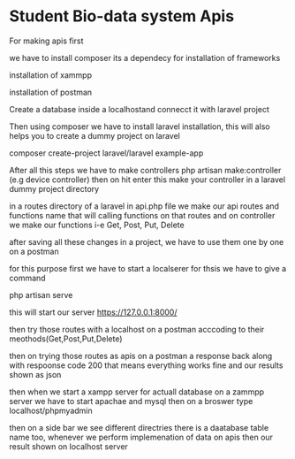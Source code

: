 # Student Bio-data system Apis

For making apis first 

we have to install composer its a dependecy for installation of frameworks

installation of xammpp

installation of postman

Create a database inside a localhostand connecct it with laravel project

Then using composer we have to install laravel installation, this will also helps you to create a dummy project on laravel

composer create-project laravel/laravel example-app

After all this steps we have to make controllers php artisan make:controller (e.g device controller) then on hit enter this make your controller in a laravel dummy project directory

in a routes directory of a laravel in api.php file we make our api routes and functions name that will calling functions on that routes and on controller we make our functions 
i-e Get, Post, Put, Delete

after saving all these changes in a project, we have to use them one by one on a postman

for this purpose first we have to start a localserer for thsis we have to give a command

php artisan serve

this will start our server https://127.0.0.1:8000/

then try those routes with a localhost on a postman acccoding to their meothods(Get,Post,Put,Delete)

then on trying those routes as apis on a postman a response back along with respoonse code 200  that means everything works fine and our results shown as json

then when we start a xampp server for actuall database on a zammpp server we have to start apachae and mysql then on a broswer type localhost/phpmyadmin

then on a side bar we see different directries there is a daatabase table name too, whenever we perform implemenation of data on apis then our result shown on localhost server 
